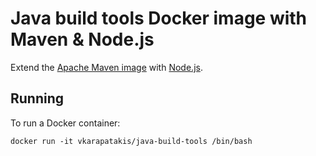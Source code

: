 # Java build tools Docker image with Maven & Node.js

Extend the [Apache Maven image](https://hub.docker.com/_/maven) with [Node.js](https://nodejs.org).

## Running

To run a Docker container:

```shell
docker run -it vkarapatakis/java-build-tools /bin/bash
```
